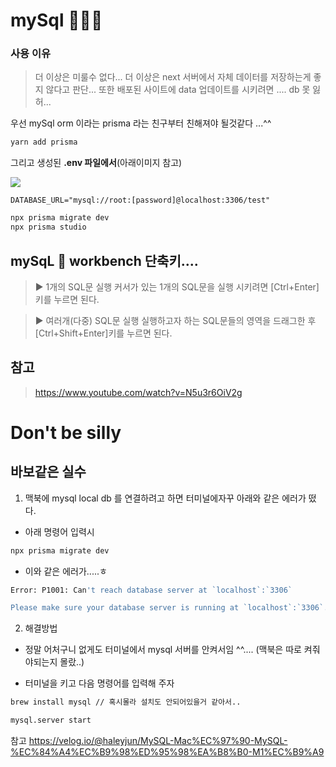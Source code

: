 # mySql 🐬🐬🐬

### 사용 이유

> 더 이상은 미룰수 없다...
> 더 이상은 next 서버에서 자체 데이터를 저장하는게 좋지 않다고 판단... 또한 배포된 사이트에 data 업데이트를 시키려면 .... db 못 잃허...

우선 mySql orm 이라는 prisma 라는 친구부터 친해져야 될것같다 ...^^

```sh
yarn add prisma

```

그리고 생성된 **.env 파일에서**(아래이미지 참고)

<img src='connectionUrl.png' />

```
DATABASE_URL="mysql://root:[password]@localhost:3306/test"
```

```sh
npx prisma migrate dev
npx prisma studio

```

## mySqL 🐬 workbench 단축키....

> ▶ 1개의 SQL문 실행
> 커서가 있는 1개의 SQL문을 실행 시키려면 [Ctrl+Enter]키를 누르면 된다.

> ▶ 여러개(다중) SQL문 실행
> 실행하고자 하는 SQL문들의 영역을 드래그한 후 [Ctrl+Shift+Enter]키를 누르면 된다.

## 참고

> https://www.youtube.com/watch?v=N5u3r6OiV2g

# Don't be silly

## 바보같은 실수

1. 맥북에 mysql local db 를 연결하려고 하면 터미널에자꾸 아래와 같은 에러가 떴다.

- 아래 명령어 입력시

```sh
npx prisma migrate dev
```

- 이와 같은 에러가.....ㅎ

```sh
Error: P1001: Can't reach database server at `localhost`:`3306`

Please make sure your database server is running at `localhost`:`3306`.
```

2. 해결방법

- 정말 어처구니 없게도 터미널에서 mysql 서버를 안켜서임 ^^....
  (맥북은 따로 켜줘야되는지 몰랐..)

- 터미널을 키고 다음 명령어를 입력해 주자

```sh
brew install mysql // 혹시몰라 설치도 안되어있을거 같아서..

mysql.server start
```

참고
https://velog.io/@haleyjun/MySQL-Mac%EC%97%90-MySQL-%EC%84%A4%EC%B9%98%ED%95%98%EA%B8%B0-M1%EC%B9%A9
